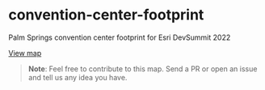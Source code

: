 # convention-center-footprint
Palm Springs convention center footprint for Esri DevSummit 2022

[View map](https://esridevsummit.github.io/convention-center-footprint/)

> **Note**: Feel free to contribute to this map. Send a PR or open an issue and tell us any idea you have.
